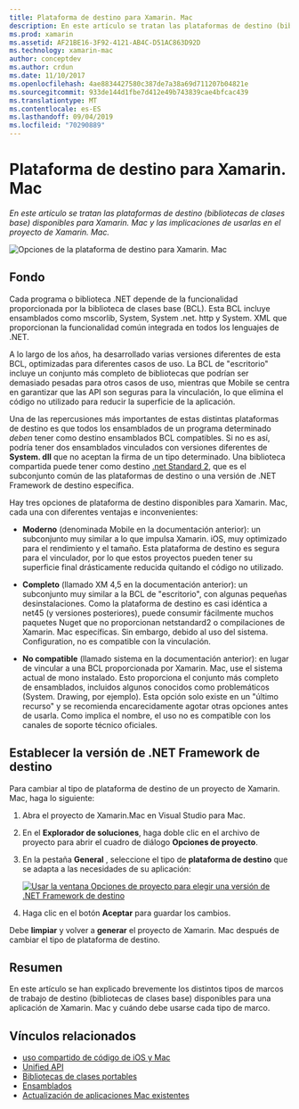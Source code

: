 ```yaml
---
title: Plataforma de destino para Xamarin. Mac
description: En este artículo se tratan las plataformas de destino (bibliotecas de clases base) disponibles para Xamarin. Mac y las implicaciones de usarlas en el proyecto de Xamarin. Mac.
ms.prod: xamarin
ms.assetid: AF21BE16-3F92-4121-AB4C-D51AC863D92D
ms.technology: xamarin-mac
author: conceptdev
ms.author: crdun
ms.date: 11/10/2017
ms.openlocfilehash: 4ae8834427580c387de7a38a69d711207b04821e
ms.sourcegitcommit: 933de144d1fbe7d412e49b743839cae4bfcac439
ms.translationtype: MT
ms.contentlocale: es-ES
ms.lasthandoff: 09/04/2019
ms.locfileid: "70290889"
---
```

# <a name="target-framework-for-xamarinmac"></a>Plataforma de destino para Xamarin. Mac

_En este artículo se tratan las plataformas de destino (bibliotecas de clases base) disponibles para Xamarin. Mac y las implicaciones de usarlas en el proyecto de Xamarin. Mac._

![Opciones de la plataforma de destino para Xamarin. Mac](target-framework-images/select-target.png "Opciones de la plataforma de destino para Xamarin. Mac")

## <a name="background"></a>Fondo

Cada programa o biblioteca .NET depende de la funcionalidad proporcionada por la biblioteca de clases base (BCL). Esta BCL incluye ensamblados como mscorlib, System, System .net. http y System. XML que proporcionan la funcionalidad común integrada en todos los lenguajes de .NET.

A lo largo de los años, ha desarrollado varias versiones diferentes de esta BCL, optimizadas para diferentes casos de uso. La BCL de "escritorio" incluye un conjunto más completo de bibliotecas que podrían ser demasiado pesadas para otros casos de uso, mientras que Mobile se centra en garantizar que las API son seguras para la vinculación, lo que elimina el código no utilizado para reducir la superficie de la aplicación.

Una de las repercusiones más importantes de estas distintas plataformas de destino es que todos los ensamblados de un programa determinado *deben* tener como destino ensamblados BCL compatibles. Si no es así, podría tener dos ensamblados vinculados con versiones diferentes de **System. dll** que no aceptan la firma de un tipo determinado. Una biblioteca compartida puede tener como destino [.net Standard 2](https://blog.xamarin.com/share-code-net-standard-2-0/), que es el subconjunto común de las plataformas de destino o una versión de .NET Framework de destino específica.

Hay tres opciones de plataforma de destino disponibles para Xamarin. Mac, cada una con diferentes ventajas e inconvenientes:

- **Moderno** (denominada Mobile en la documentación anterior): un subconjunto muy similar a lo que impulsa Xamarin. iOS, muy optimizado para el rendimiento y el tamaño. Esta plataforma de destino es segura para el vinculador, por lo que estos proyectos pueden tener su superficie final drásticamente reducida quitando el código no utilizado.

- **Completo** (llamado XM 4,5 en la documentación anterior): un subconjunto muy similar a la BCL de "escritorio", con algunas pequeñas desinstalaciones. Como la plataforma de destino es casi idéntica a net45 (y versiones posteriores), puede consumir fácilmente muchos paquetes Nuget que no proporcionan netstandard2 o compilaciones de Xamarin. Mac específicas. Sin embargo, debido al uso del sistema. Configuration, no es compatible con la vinculación.

- **No compatible** (llamado sistema en la documentación anterior): en lugar de vincular a una BCL proporcionada por Xamarin. Mac, use el sistema actual de mono instalado. Esto proporciona el conjunto más completo de ensamblados, incluidos algunos conocidos como problemáticos (System. Drawing, por ejemplo). Esta opción solo existe en un "último recurso" y se recomienda encarecidamente agotar otras opciones antes de usarla. Como implica el nombre, el uso no es compatible con los canales de soporte técnico oficiales.

## <a name="setting-the-target-framework"></a>Establecer la versión de .NET Framework de destino

Para cambiar al tipo de plataforma de destino de un proyecto de Xamarin. Mac, haga lo siguiente:

1. Abra el proyecto de Xamarin.Mac en Visual Studio para Mac.
2. En el **Explorador de soluciones**, haga doble clic en el archivo de proyecto para abrir el cuadro de diálogo **Opciones de proyecto**.
3. En la pestaña **General** , seleccione el tipo de **plataforma de destino** que se adapta a las necesidades de su aplicación:

    [![Usar la ventana Opciones de proyecto para elegir una versión de .NET Framework de destino](target-framework-images/select-target-full.png "Usar la ventana Opciones de proyecto para elegir una versión de .NET Framework de destino")](target-framework-images/select-target-full-large.png#lightbox)

4. Haga clic en el botón **Aceptar** para guardar los cambios.

Debe **limpiar** y volver a **generar** el proyecto de Xamarin. Mac después de cambiar el tipo de plataforma de destino.

## <a name="summary"></a>Resumen

En este artículo se han explicado brevemente los distintos tipos de marcos de trabajo de destino (bibliotecas de clases base) disponibles para una aplicación de Xamarin. Mac y cuándo debe usarse cada tipo de marco.


## <a name="related-links"></a>Vínculos relacionados

- [uso compartido de código de iOS y Mac](~/cross-platform/macios/index.md)
- [Unified API](~/cross-platform/macios/unified/index.md)
- [Bibliotecas de clases portables](~/cross-platform/app-fundamentals/pcl.md)
- [Ensamblados](~/cross-platform/internals/available-assemblies.md)
- [Actualización de aplicaciones Mac existentes](~/cross-platform/macios/unified/updating-mac-apps.md)
